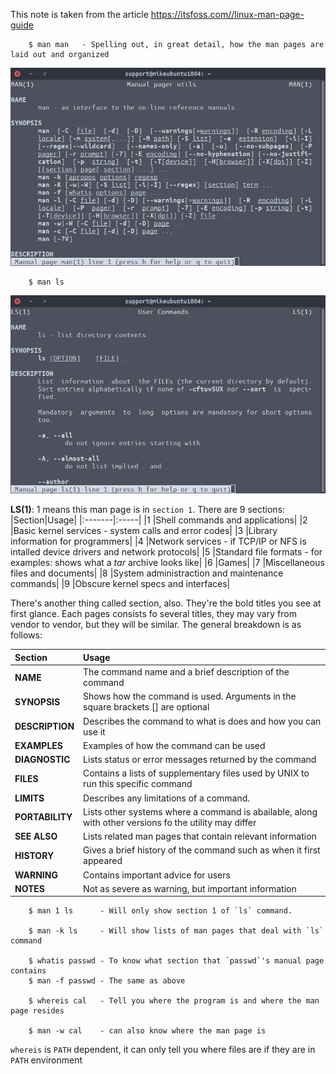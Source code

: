 This note is taken from the article https://itsfoss.com//linux-man-page-guide

        $ man man   - Spelling out, in great detail, how the man pages are laid out and organized

<p align="center">
    <img src="../pictures/man_man.png" />
</p>


        $ man ls

<p align="center">
    <img src="../pictures/ls_man.png" />
</p>

**LS(1)**: 1 means this man page is in `section 1`. There are 9 sections:
|Section|Usage|
|:-------|:-----|
|1       |Shell commands and applications|
|2       |Basic kernel services - system calls and error codes|
|3       |Library information for programmers|
|4       |Network services - if TCP/IP or NFS is intalled device drivers and network protocols|
|5       |Standard file formats - for examples: shows what a *tar* archive looks like|
|6       |Games|
|7       |Miscellaneous files and documents|
|8       |System administraction and maintenance commands|
|9       |Obscure kernel specs and interfaces|


There's another thing called section, also. They're the bold titles you see at first glance. Each pages consists fo several titles, they may vary from vendor to vendor, but they will be similar. The general breakdown is as follows:

|Section|Usage|
|:-------|:-----|
|**NAME**|The command name and a brief description of the command|
|**SYNOPSIS**|Shows how the command is used. Arguments in the square brackets [] are optional|
|**DESCRIPTION**|Describes the command to what is does and how you can use it|
|**EXAMPLES**|Examples of how the command can be used|
|**DIAGNOSTIC**|Lists status or error messages returned by the command|
|**FILES**|Contains a lists of supplementary files used by UNIX to run this specific command|
|**LIMITS**|Describes any limitations of a command.|
|**PORTABILITY**|Lists other systems where a command is abailable, along with other versions fo the utility may differ|
|**SEE ALSO**|Lists related man pages that contain relevant information|
|**HISTORY**|Gives a brief history of the command such as when it first appeared|
|**WARNING**|Contains important advice for users|
|**NOTES**|Not as severe as warning, but important information|

        $ man 1 ls      - Will only show section 1 of `ls` command.

        $ man -k ls     - Will show lists of man pages that deal with `ls` command

        $ whatis passwd - To know what section that `passwd`'s manual page contains
        $ man -f passwd - The same as above

        $ whereis cal   - Tell you where the program is and where the man page resides

        $ man -w cal    - can also know where the man page is

`whereis` is `PATH` dependent, it can only tell you where files are if they are in `PATH` environment
